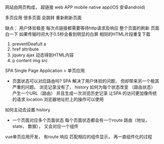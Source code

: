 网站由网页构成， 超链接
web APP mobile native app(iOS 安卓android)



多页应用   很多页面   会跳转   重新刷新页面


缺点：
    用户体验极差
    每次点链接都需要等待http请求及响应
    整个页面的刷新 页面白一下 如果传输时间大于0.5秒会看到明显的白屏
    相同的HTML片段重复下载


1. preventDeafult a
2. href attribute
3. jquery ajax 动态得到HTML内容 
4. p content img src


SPA  Single Page Application   >   单页应用


- 页面状态可以对应路由吗?
SPA 解决了用户体验的问题， 但却带来另一个极其严重的问题。
浏览记录没有了，
history 
如何为每个状态改变   （路由状态）   产生一个URL（路由）
并且生成一次浏览历史记录 
让SPA 的访问更加像传统的请求  location 浏览器地址栏上的操作可以使用

如何主动去设置 history 


- 一个页面对应多个页面状态  每个页面状态都会有一个route 路由（地址， state， 数据）， 又会对应一个组件

vue单页应用开发， 有route 响应 匹配相应的组件显示， 再一直组件化的过程